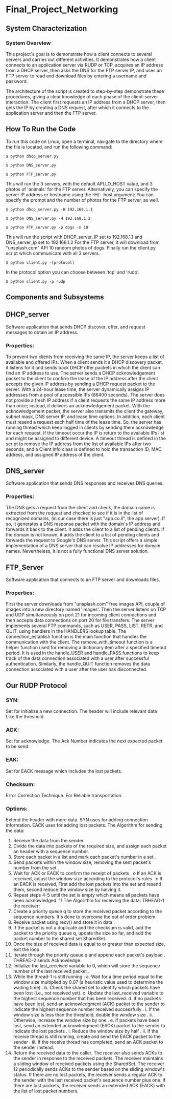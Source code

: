 # Final_Project_Networking
## System Characterization
### System Overview

This project's goal is to demonstrate how a client connects to several servers and carries out
different activities. It demonstrates how a client connects to an application server via RUDP
or TCP, acquires an IP address from a DHCP server, then asks the DNS for the FTP server
IP, and uses an FTP server to read and download files by entering a username and
password.

The architecture of the script is created to step-by-step demonstrate these procedures,
giving a clear knowledge of each phase of the client-server interaction. The client first
requests an IP address from a DHCP server, then gets the IP by creating a DNS request,
after which it connects to the application server and then the FTP server.

## How To Run the Code

To run this code on Linux, open a terminal, navigate to the directory where the file is located,
and run the following command:

```$ python dhcp_server.py```

```$ python DNS_server.py```

```$ python FTP_server.py```

This will run the 3 servers, with the default API.LO_HOST value, and 3 photos of 'animals'
for the FTP server.
Alternatively, you can specify the server IP address or hostname using the -H/--host
argument:
You can specify the prompt and the number of photos for the FTP server, as well.

```$ python dhcp_server.py -H 192.168.1.1```

```$ python DNS_server.py -H 192.168.1.2```

```$ python FTP_server.py -p dogs -n 10```

This will run the script with DHCP_server_IP set to 192.168.1.1 and DNS_server_ip set to
192.168.1.2
For the FTP server, it will download from "unsplash.com" API 10 random photos of dogs.
Finally run the client.py script which communicate with all 3 servers.

```$ python client.py -[protocol]```

In the protocol option you can choose between 'tcp' and 'rudp'.

```$ python client.py -p rudp```



## Components and Subsystems
## DHCP_server
Software application that sends DHCP discover, offer, and request messages to obtain an IP
address.
### Properties:
To prevent two clients from receiving the same IP, the server keeps a list of available and
offered IPs. 
When a client sends it a DHCP discovery packet, it listens for it and sends back
DHCP offer packets in which the client can find an IP address to use. 
The server sends a
DHCP acknowledgement packet to the client to confirm the lease of the IP address after the
client accepts the given IP address by sending a DHCP request packet to the server.
With a 24-hour lease time, the server dynamically assigns IP addresses from a pool of
accessible IPs (86400 seconds). The server does not provide a fresh IP address if a client
requests the same IP address more than once; instead, it delivers an acknowledgement
packet. With the acknowledgement packet, the server also transmits the client the gateway,
subnet mask, DNS server IP, and lease time options. In addition, each client must resend a
request each half time of the lease time. So, the server has running thread which keep
logged in clients by sending them acknowledge for each request. If the timeout occur the IP
is return to the available IPs list and might be assigned to different device.
A timeout thread is defined in the script to remove the IP address from the list of available
IPs after two seconds, and a Client Info class is defined to hold the transaction ID, MAC
address, and assigned IP address of the client.


## DNS_server
Software application that sends DNS responses and receives DNS queries.
### Properties:
The DNS gets a request from the client and check, the domain name is extracted from the
request and checked to see if it is in the list of recognized domains, (in our case there is just
"app.co.il", the app server).
If so, it generates a DNS response packet with the domain's IP address and forwards it back
to the client. It adds the client to a list of pending clients.
If the domain is not known, it adds the client to a list of pending clients and forwards the
request to Google's DNS server. This script offers a simple implementation of a DNS server
that can resolve IP addresses for domain names. Nevertheless, it is not a fully functional
DNS server solution. 


## FTP_Server
Software application that connects to an FTP server and downloads files.
### Properties:
First the server downloads from "unsplash.com" free images API, couple of images into a
new directory named 'images'. Then the server listens on TCP and UDP simultaneously on
port 21 for incoming client connections and then accepts data connections on port 20 for file
transfers.
The server implements several FTP commands, such as USER, PASS, LIST, RETR, and
QUIT, using handlers in the HANDLERS lookup table. The connection_establish function is
the main function that handles the communication with the client.
The remove_with_timeout function is a helper function used for removing a dictionary item
after a specified timeout period. It is used in the handle_USER and handle_PASS functions
to keep track of the data connection associated with a user after successful authentication.
Similarly, the handle_QUIT function removes the data connection associated with a user
after the user has disconnected.


## Our RUDP Protocol

### SYN: 
Set for initialize a new connection. The header will include relevant data Like the
threshold.
### ACK: 
Set for acknowledge. The Ack Number indicates the next expected packet to be send.
### EAK: 
Set for EACK message which includes the lost packets.
### Checksum: 
Error Correction Technique. For Reliable transportation.
### Options: 
Extend the header with more data.
SYN uses for adding connection information.
EACK uses for adding lost packets.
The Algorithm for sending the data:
1. Receive the data from the sender.
2. Divide the data into packets of the required size, and assign each packet an header
with a sequence number.
3. Store each packet in a list and mark each packet's number in a set .
4. Send packets within the window size, removing the sent packet's number from the
set .
5. Wait for ACK or EACK to confirm the receipt of packets .
o If an ACK is received, adjust the window size according to the protocol's
rules .
o If an EACK is received, First add the lost packets into the set and resend
them, second reduce the window size by halving it.
6. Repeat steps 4-5 until the set is empty which means all packets have been
acknowledged.
11
The Algorithm for receiving the data:
TRHEAD-1 the receiver:
1. Create a priority queue q to store the received packet according to the sequence
numbers. It's done to overcome the out of order problem.
2. Receive packet using recv() and store it in data .
3. If the packet is not a duplicate and the checksum is valid, add the packet to the
priority queue q, update the size so far, and add the packet number to the shared set
SharedSet.
4. Once the size of received data is equal to or greater than expected size, exit the
loop.
5. Iterate through the priority queue q and append each packet's payload .
THREAD-2 sends Acknowledge.
1. Initialize the last_received variable to 0, which will store the sequence number of the
last received packet .
2. While the thread-1 is still running :
a. Wait for a time period equal to the window size multiplied by 0.07 (a heuristic
value used to determine the waiting time) .
b. Check the shared set to identify which packets have been lost (i.e., not
received yet).
c. Update the last_received variable to the highest sequence number that has
been received.
d. If no packets have been lost, send an acknowledgment (ACK) packet to the
sender to indicate the highest sequence number received successfully .
i. If the window size is less than the threshold, double the window size .
ii. Otherwise, increase the window size by one .
e. If packets have been lost, send an extended acknowledgment (EACK) packet
to the sender to indicate the lost packets .
i. Reduce the window size by half .
ii. If the receive thread is still running, create and send the EACK
packet to the sender .
iii. If the receive thread has completed, send an ACK packet to the
sender instead.
3. Return the received data to the caller.
The receiver also sends ACKs to the sender in response to the received packets. The
receiver maintains a sliding window of received packets using the SharedSet. The receiver
12
periodically sends ACKs to the sender based on the sliding window's status. If there are no
lost packets, the receiver sends a regular ACK to the sender with the last received packet's
sequence number plus one. If there are lost packets, the receiver sends an extended ACK
(EACK) with the list of lost packet numbers.
